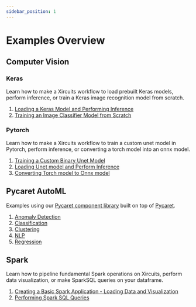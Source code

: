 ```yaml
---
sidebar_position: 1
---
```


# Examples Overview

## Computer Vision

### Keras

Learn how to make a Xircuits workflow to load prebuilt Keras models, perform inference, or train a Keras image recognition model from scratch.

1. [Loading a Keras Model and Performing Inference](computer-vision/keras#loading-a-keras-model-and-performing-inference)
2. [Training an Image Classifier Model from Scratch](computer-vision/keras#training-an-image-classifier-image-from-scratch)

### Pytorch

Learn how to make a Xircuits workflow to train a custom unet model in Pytorch, perform inference, or converting a torch model into an onnx model.

1. [Training a Custom Binary Unet Model](computer-vision/pytorch#training-a-custom-binary-unet-model)
2. [Loading Unet model and Perform Inference​](computer-vision/pytorch#loading-unet-model-and-perform-inference)
3. [Converting Torch model to Onnx model​](computer-vision/pytorch#converting-torch-model-to-onnx-model)


## Pycaret AutoML

Examples using our [Pycaret component library](https://github.com/XpressAI/xai-pycaret) built on top of [Pycaret](https://github.com/pycaret/pycaret).

1. [Anomaly Detection](./AutoML/Pycaretanomaly.md)
2. [Classification](./AutoML/Pycaretclassification.md)
3. [Clustering](./AutoML/Pycaretclustering.md)
4. [NLP](./AutoML/PycaretNLP.md)
5. [Regression](./AutoML/Pycaretregression.md)
## Spark

Learn how to pipeline fundamental Spark operations on Xircuits, perform data visualization, or make SparkSQL queries on your dataframe.

1. [Creating a Basic Spark Application - Loading Data and Visualization](./spark/spark.md)
2. [Performing Spark SQL Queries](./spark/spark-sql.md)
